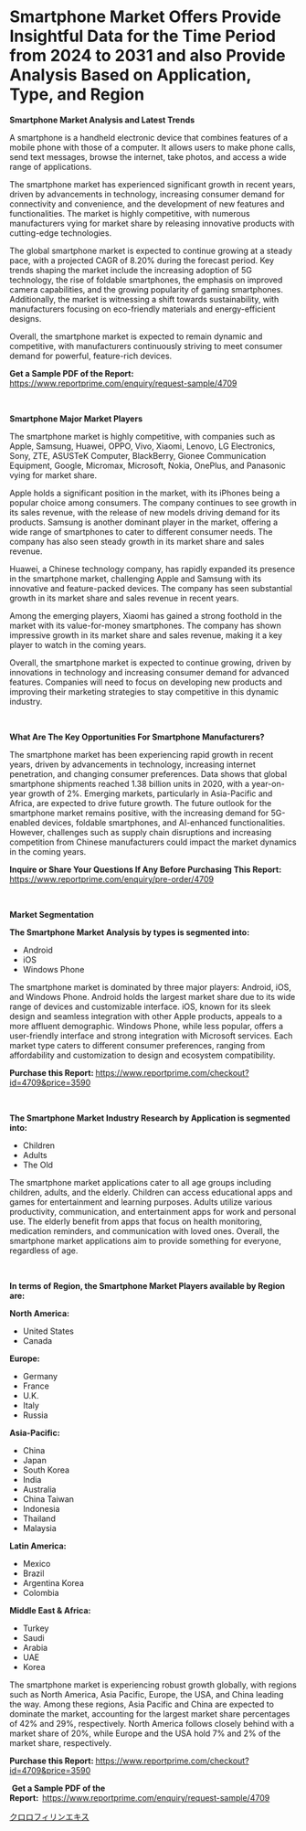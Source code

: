 <p><h1>Smartphone Market Offers Provide Insightful Data for the Time Period from 2024 to 2031 and also Provide Analysis Based on Application, Type, and Region</h1></p><p><strong>Smartphone Market Analysis and Latest Trends</strong></p>
<p><p>A smartphone is a handheld electronic device that combines features of a mobile phone with those of a computer. It allows users to make phone calls, send text messages, browse the internet, take photos, and access a wide range of applications.</p><p>The smartphone market has experienced significant growth in recent years, driven by advancements in technology, increasing consumer demand for connectivity and convenience, and the development of new features and functionalities. The market is highly competitive, with numerous manufacturers vying for market share by releasing innovative products with cutting-edge technologies.</p><p>The global smartphone market is expected to continue growing at a steady pace, with a projected CAGR of 8.20% during the forecast period. Key trends shaping the market include the increasing adoption of 5G technology, the rise of foldable smartphones, the emphasis on improved camera capabilities, and the growing popularity of gaming smartphones. Additionally, the market is witnessing a shift towards sustainability, with manufacturers focusing on eco-friendly materials and energy-efficient designs.</p><p>Overall, the smartphone market is expected to remain dynamic and competitive, with manufacturers continuously striving to meet consumer demand for powerful, feature-rich devices.</p></p>
<p><strong>Get a Sample PDF of the Report:&nbsp;</strong> <a href="https://www.reportprime.com/enquiry/request-sample/4709">https://www.reportprime.com/enquiry/request-sample/4709</a></p>
<p>&nbsp;</p>
<p><strong>Smartphone Major Market Players</strong></p>
<p><p>The smartphone market is highly competitive, with companies such as Apple, Samsung, Huawei, OPPO, Vivo, Xiaomi, Lenovo, LG Electronics, Sony, ZTE, ASUSTeK Computer, BlackBerry, Gionee Communication Equipment, Google, Micromax, Microsoft, Nokia, OnePlus, and Panasonic vying for market share. </p><p>Apple holds a significant position in the market, with its iPhones being a popular choice among consumers. The company continues to see growth in its sales revenue, with the release of new models driving demand for its products. Samsung is another dominant player in the market, offering a wide range of smartphones to cater to different consumer needs. The company has also seen steady growth in its market share and sales revenue.</p><p>Huawei, a Chinese technology company, has rapidly expanded its presence in the smartphone market, challenging Apple and Samsung with its innovative and feature-packed devices. The company has seen substantial growth in its market share and sales revenue in recent years.</p><p>Among the emerging players, Xiaomi has gained a strong foothold in the market with its value-for-money smartphones. The company has shown impressive growth in its market share and sales revenue, making it a key player to watch in the coming years.</p><p>Overall, the smartphone market is expected to continue growing, driven by innovations in technology and increasing consumer demand for advanced features. Companies will need to focus on developing new products and improving their marketing strategies to stay competitive in this dynamic industry.</p></p>
<p>&nbsp;</p>
<p><strong>What Are The Key Opportunities For Smartphone Manufacturers?</strong></p>
<p><p>The smartphone market has been experiencing rapid growth in recent years, driven by advancements in technology, increasing internet penetration, and changing consumer preferences. Data shows that global smartphone shipments reached 1.38 billion units in 2020, with a year-on-year growth of 2%. Emerging markets, particularly in Asia-Pacific and Africa, are expected to drive future growth. The future outlook for the smartphone market remains positive, with the increasing demand for 5G-enabled devices, foldable smartphones, and AI-enhanced functionalities. However, challenges such as supply chain disruptions and increasing competition from Chinese manufacturers could impact the market dynamics in the coming years.</p></p>
<p><strong>Inquire or Share Your Questions If Any Before Purchasing This Report:</strong> <a href="https://www.reportprime.com/enquiry/pre-order/4709">https://www.reportprime.com/enquiry/pre-order/4709</a></p>
<p>&nbsp;</p>
<p><strong>Market Segmentation</strong></p>
<p><strong>The Smartphone Market Analysis by types is segmented into:</strong></p>
<p><ul><li>Android</li><li>iOS</li><li>Windows Phone</li></ul></p>
<p><p>The smartphone market is dominated by three major players: Android, iOS, and Windows Phone. Android holds the largest market share due to its wide range of devices and customizable interface. iOS, known for its sleek design and seamless integration with other Apple products, appeals to a more affluent demographic. Windows Phone, while less popular, offers a user-friendly interface and strong integration with Microsoft services. Each market type caters to different consumer preferences, ranging from affordability and customization to design and ecosystem compatibility.</p></p>
<p><strong>Purchase this Report:&nbsp;</strong><a href="https://www.reportprime.com/checkout?id=4709&price=3590">https://www.reportprime.com/checkout?id=4709&price=3590</a></p>
<p>&nbsp;</p>
<p><strong>The Smartphone Market Industry Research by Application is segmented into:</strong></p>
<p><ul><li>Children</li><li>Adults</li><li>The Old</li></ul></p>
<p><p>The smartphone market applications cater to all age groups including children, adults, and the elderly. Children can access educational apps and games for entertainment and learning purposes. Adults utilize various productivity, communication, and entertainment apps for work and personal use. The elderly benefit from apps that focus on health monitoring, medication reminders, and communication with loved ones. Overall, the smartphone market applications aim to provide something for everyone, regardless of age.</p></p>
<p>&nbsp;</p>
<p><strong>In terms of Region, the Smartphone Market Players available by Region are:</strong></p>
<p>
    <p> <strong> North America: </strong>
        <ul>
            <li>United States</li>
            <li>Canada</li>
        </ul>
        </p> 
    <p> <strong> Europe: </strong>
        <ul>
            <li>Germany</li>
            <li>France</li>
            <li>U.K.</li>
            <li>Italy</li>
            <li>Russia</li>
        </ul>
        </p> 
    <p> <strong> Asia-Pacific: </strong>
        <ul>
            <li>China</li>
            <li>Japan</li>
            <li>South Korea</li>
            <li>India</li>
            <li>Australia</li>
            <li>China Taiwan</li>
            <li>Indonesia</li>
            <li>Thailand</li>
            <li>Malaysia</li>
        </ul>
        </p> 
    <p> <strong> Latin America: </strong>
        <ul>
            <li>Mexico</li>
            <li>Brazil</li>
            <li>Argentina Korea</li>
            <li>Colombia</li>
        </ul>
        </p> 
    <p> <strong> Middle East & Africa: </strong>
        <ul>
            <li>Turkey</li>
            <li>Saudi</li>
            <li>Arabia</li>
            <li>UAE</li>
            <li>Korea</li>
        </ul>
    </p>
    </p>
<p><p>The smartphone market is experiencing robust growth globally, with regions such as North America, Asia Pacific, Europe, the USA, and China leading the way. Among these regions, Asia Pacific and China are expected to dominate the market, accounting for the largest market share percentages of 42% and 29%, respectively. North America follows closely behind with a market share of 20%, while Europe and the USA hold 7% and 2% of the market share, respectively.</p></p>
<p><strong>Purchase this Report: </strong><a href="https://www.reportprime.com/checkout?id=4709&price=3590">https://www.reportprime.com/checkout?id=4709&price=3590</a></p>
<p>&nbsp;<strong>Get a Sample PDF of the Report:&nbsp;&nbsp;</strong><a href="https://www.reportprime.com/enquiry/request-sample/4709">https://www.reportprime.com/enquiry/request-sample/4709</a></p>
<p><strong></strong></p>
<p><p><a href="https://github.com/sghwr779811674/Market-Research-Report-List-1/blob/main/719299715350.md">クロロフィリンエキス</a></p></p>